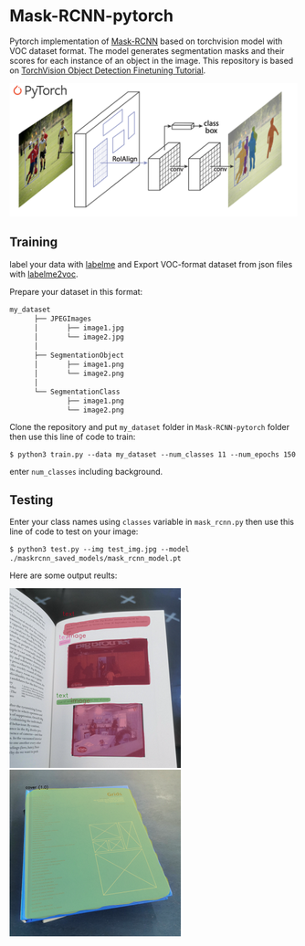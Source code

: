# Mask-RCNN-pytorch
Pytorch implementation of [Mask-RCNN](https://arxiv.org/abs/1703.06870) based on torchvision model with VOC dataset format. The model generates segmentation masks and their scores for each instance of an object in the image. This repository is based on [TorchVision Object Detection Finetuning Tutorial](https://pytorch.org/tutorials/intermediate/torchvision_tutorial.html).

![Network Structure](results/network_structure.png)

## Training

label your data with [labelme](https://github.com/wkentaro/labelme) and Export VOC-format dataset from json files with [labelme2voc](https://github.com/wkentaro/labelme/tree/master/examples/instance_segmentation).

Prepare your dataset in this format:
```
my_dataset
      ├── JPEGImages
      │       ├── image1.jpg
      │       └── image2.jpg
      │
      ├── SegmentationObject
      │       ├── image1.png
      │       └── image2.png
      │
      └── SegmentationClass
              ├── image1.png
              └── image2.png
```
Clone the repository and put ```my_dataset``` folder in ```Mask-RCNN-pytorch``` folder then use this line of code to train:
```
$ python3 train.py --data my_dataset --num_classes 11 --num_epochs 150
```
enter ```num_classes``` including background.

## Testing
Enter your class names using ```classes``` variable in ```mask_rcnn.py``` then use this line of code to test on your image:
```
$ python3 test.py --img test_img.jpg --model ./maskrcnn_saved_models/mask_rcnn_model.pt
```
Here are some output reults:

![res1](results/res1.png) ![res2](results/res2.png)

